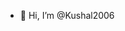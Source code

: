 - 👋 Hi, I’m @Kushal2006

<!---
Kushal2006/Kushal2006 is a ✨ special ✨ repository because its `README.md` (this file) appears on your GitHub profile.
You can click the Preview link to take a look at your changes.
--->
